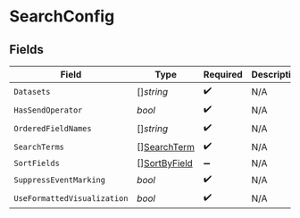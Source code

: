 # SearchConfig


## Fields

| Field                                               | Type                                                | Required                                            | Description                                         |
| --------------------------------------------------- | --------------------------------------------------- | --------------------------------------------------- | --------------------------------------------------- |
| `Datasets`                                          | []*string*                                          | :heavy_check_mark:                                  | N/A                                                 |
| `HasSendOperator`                                   | *bool*                                              | :heavy_check_mark:                                  | N/A                                                 |
| `OrderedFieldNames`                                 | []*string*                                          | :heavy_check_mark:                                  | N/A                                                 |
| `SearchTerms`                                       | [][SearchTerm](../../models/shared/searchterm.md)   | :heavy_check_mark:                                  | N/A                                                 |
| `SortFields`                                        | [][SortByField](../../models/shared/sortbyfield.md) | :heavy_minus_sign:                                  | N/A                                                 |
| `SuppressEventMarking`                              | *bool*                                              | :heavy_check_mark:                                  | N/A                                                 |
| `UseFormattedVisualization`                         | *bool*                                              | :heavy_check_mark:                                  | N/A                                                 |